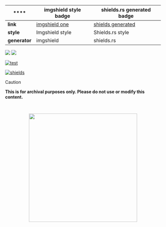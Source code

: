 | **** | **imgshield style badge** | **shields.rs generated badge** |
|------------|---------|---------|
| **link** | [imgshield one](https://harilvfs.github.io/assets/ratatui/badge-imgshield.svg) | [shields generated](https://harilvfs.github.io/assets/ratatui/badge.svg) |
| **style** | Imgshield style | Shields.rs style |
| **generator** | imgshield | shields.rs |


<img src="https://harilvfs.github.io/assets/ratatui/ratatui-badge.svg"/>
<img src="https://harilvfs.github.io/assets/ratatui/ratatui-badge1.svg"/>


[![test](https://harilvfs.github.io/assets/ratatui/badge-imgshield.svg)](https://ratatui.rs/)

[![shields](https://harilvfs.github.io/assets/ratatui/badge.svg)](https://ratatui.rs)

> [!CAUTION]
> **This is for archival purposes only. Please do not use or modify this content.**

<br>

<p align="center">
<a href="https://discord.com/invite/8NJWstnUHd">
<img src="https://invidget.switchblade.xyz/8NJWstnUHd" width="350">
</a>
</p>
